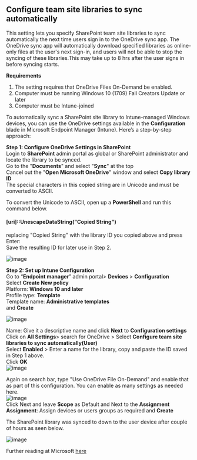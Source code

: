 ## Configure team site libraries to sync automatically<br />
This setting lets you specify SharePoint team site libraries to sync automatically the next time users sign in to the OneDrive sync app. The OneDrive sync app will automatically download specified libraries as online-only files at the user's next sign-in, and users will not be able to stop the syncing of these libraries.This may take up to 8 hrs after the user signs in before syncing starts.<br />

**Requirements**
1. The setting requires that OneDrive Files On-Demand be enabled.<br />
2. Computer must be running Windows 10 (1709) Fall Creators Update or later<br />
3. Computer must be Intune-joined
 
To automatically sync a SharePoint site library to Intune-managed Windows devices, you can use the OneDrive settings available in the **Configuration** blade in Microsoft Endpoint Manager (Intune).  Here’s a step-by-step approach:

**Step 1: Configure OneDrive Settings in SharePoint**<br />
Login to **SharePoint** admin portal as global or SharePoint administrator and locate the library to be synced.<br />
Go to the "**Documents**" and select "**Sync**" at the top<br />
Cancel out the "**Open Microsoft OneDrive**" window and select **Copy library ID** <br />
The special characters in this copied string are in Unicode and must be converted to ASCII.<br />

To convert the Unicode to ASCII, open up a **PowerShell** and run this command below.
#### [uri]::UnescapeDataString("**Copied String**") <br />
replacing "Copied String" with the library ID you copied above and press Enter:<br /> 
Save the resulting ID for later use in Step 2.

![image](https://github.com/user-attachments/assets/9a3ca6ac-0c20-4b02-a869-53f5fa4d80cf)

**Step 2: Set up Intune Configuration**<br />
Go to “**Endpoint manager**” admin portal> **Devices** > **Configuration**<br />
Select **Create New policy**<br />
Platform: **Windows 10 and later**<br />
Profile type: **Template**<br />
Template name: **Administrative templates**<br /> and **Create**<br />

![image](https://github.com/user-attachments/assets/925a876c-684d-4cc3-8b29-5a103e1289dd)

Name: Give it a descriptive name and click **Next** to **Configuration settings**<br >
Click on **All Settings**> search for OneDrive > Select **Configure team site libraries to sync automatically(User)**<br />
Select **Enabled** > Enter a name for the library, copy and paste the ID saved in Step 1 above.<br />
Click **OK**<br >
![image](https://github.com/user-attachments/assets/31f48a66-c257-48ad-85c7-9f3aa2059820)

Again on search bar, type "Use OneDrive File On-Demand" and enable that as part of this configuration. You can enable as many settings as needed here.<br />
![image](https://github.com/user-attachments/assets/c7bafc33-3a19-4bf9-a938-0de15168db2b)
<br />
Click Next and leave **Scope** as Default and Next to the **Assignment**<br />
**Assignment**: Assign devices or users groups as required and **Create**<br />

The SharePoint library was synced to down to the user device after couple of hours as seen below.<br />

![image](https://github.com/user-attachments/assets/6e3952e6-1e53-445a-ab60-46a7b04bee7b)

Further reading at Microsoft [here](https://docs.microsoft.com/en-us/onedrive/use-group-policy#AutoMountTeamSites/)

